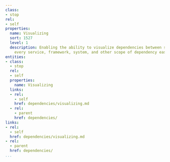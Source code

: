```yaml
---
class:
- stop
rel:
- self
properties:
  name: Visualizing
  sort: 1527
  level: 1
  description: Enabling the ability to visualize dependencies between services, making
    every service, framework, system, and other scope of dependency easy to see.
entities:
- class:
  - stop
  rel:
  - self
  properties:
    name: Visualizing
  links:
  - rel:
    - self
    href: dependencies/visualizing.md
  - rel:
    - parent
    href: dependencies/
links:
- rel:
  - self
  href: dependencies/visualizing.md
- rel:
  - parent
  href: dependencies/
...
```

